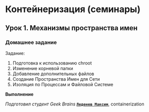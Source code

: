 # Контейнеризация (семинары)


## Урок 1. Механизмы пространства имен


### **Домашнее задание**

Задание:
1) Подготовка к использованию chroot
2) Изменение корневой папки
3) Добавление дополнительных файлов
4) Создание Пространства Имен для Сети
5) Изоляция по Процессам и Файловой Системе




**Выполнение**





*Подготовил студент Geek Brains* [**`Леденев Максим`**](https://github.com/ScarletStranger), containerization
